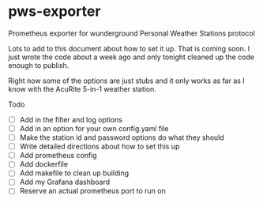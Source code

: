 # pws-exporter
Prometheus exporter for wunderground Personal Weather Stations protocol

Lots to add to this document about how to set it up.   That is coming soon.  I just wrote the code about a week ago and only tonight cleaned up the code enough to publish.

Right now some of the options are  just stubs and it only works as far as I know with the AcuRite 5-in-1 weather station.  

Todo
- [ ] Add in the filter and log options
- [ ] Add in an option for your own config.yaml file
- [ ] Make the station id and password options do what they should
- [ ] Write detailed directions about how to set this up
- [ ] Add prometheus config
- [ ] Add dockerfile
- [ ] Add makefile to clean up building
- [ ] Add my Grafana dashboard
- [ ] Reserve an actual prometheus port to run on
